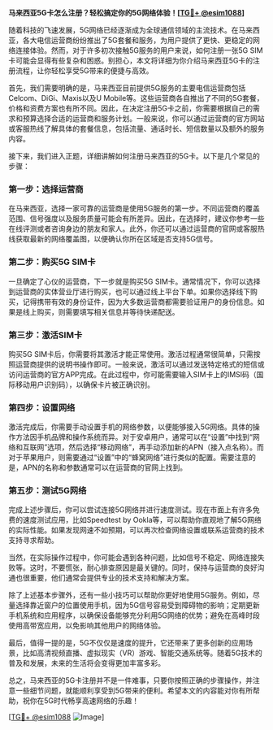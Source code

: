 **马来西亚5G卡怎么注册？轻松搞定你的5G网络体验！[[TG💪+ @esim1088](https://t.me/s/esim1088)]**

随着科技的飞速发展，5G网络已经逐渐成为全球通信领域的主流技术。在马来西亚，各大电信运营商纷纷推出了5G套餐和服务，为用户提供了更快、更稳定的网络连接体验。然而，对于许多初次接触5G服务的用户来说，如何注册一张5G SIM卡可能会显得有些复杂和困惑。别担心，本文将详细为你介绍马来西亚5G卡的注册流程，让你轻松享受5G带来的便捷与高效。

首先，我们需要明确的是，马来西亚目前提供5G服务的主要电信运营商包括Celcom、DiGi、Maxis以及U Mobile等。这些运营商各自推出了不同的5G套餐，价格和资费方案也有所不同。因此，在决定注册5G卡之前，你需要根据自己的需求和预算选择合适的运营商和服务计划。一般来说，你可以通过运营商的官方网站或客服热线了解具体的套餐信息，包括流量、通话时长、短信数量以及额外的服务内容。

接下来，我们进入正题，详细讲解如何注册马来西亚的5G卡。以下是几个常见的步骤：

### 第一步：选择运营商

在马来西亚，选择一家可靠的运营商是使用5G服务的第一步。不同运营商的覆盖范围、信号强度以及服务质量可能会有所差异。因此，在选择时，建议你参考一些在线评测或者咨询身边的朋友和家人。此外，你还可以通过运营商的官网或客服热线获取最新的网络覆盖图，以便确认你所在区域是否支持5G信号。

### 第二步：购买5G SIM卡

一旦确定了心仪的运营商，下一步就是购买5G SIM卡。通常情况下，你可以选择到运营商的实体营业厅进行购买，也可以通过线上平台下单。如果你选择线下购买，记得携带有效的身份证件，因为大多数运营商都需要验证用户的身份信息。如果是线上购买，则需要填写相关信息并等待快递配送。

### 第三步：激活SIM卡

购买5G SIM卡后，你需要将其激活才能正常使用。激活过程通常很简单，只需按照运营商提供的说明书操作即可。一般来说，激活可以通过发送特定格式的短信或访问运营商的官方APP完成。在此过程中，你可能需要输入SIM卡上的IMSI码（国际移动用户识别码），以确保卡片被正确识别。

### 第四步：设置网络

激活完成后，你需要手动设置手机的网络参数，以便能够接入5G网络。具体的操作方法因手机品牌和操作系统而异。对于安卓用户，通常可以在“设置”中找到“网络和互联网”选项，然后选择“移动网络”，再手动添加新的APN（接入点名称）。而对于苹果用户，则需要通过“设置”中的“蜂窝网络”进行类似的配置。需要注意的是，APN的名称和参数通常可以在运营商的官网上找到。

### 第五步：测试5G网络

完成上述步骤后，你可以尝试连接5G网络并进行速度测试。现在市面上有许多免费的速度测试应用，比如Speedtest by Ookla等，可以帮助你直观地了解5G网络的实际性能。如果发现网速不如预期，可以再次检查网络设置或联系运营商的技术支持寻求帮助。

当然，在实际操作过程中，你可能会遇到各种问题，比如信号不稳定、网络连接失败等。这时，不要慌张，耐心排查原因是最关键的。同时，保持与运营商的良好沟通也很重要，他们通常会提供专业的技术支持和解决方案。

除了上述基本步骤外，还有一些小技巧可以帮助你更好地使用5G服务。例如，尽量选择靠近窗户的位置使用手机，因为5G信号容易受到障碍物的影响；定期更新手机系统和应用程序，以确保设备能够充分利用5G网络的优势；避免在高峰时段使用高带宽应用，以免影响其他用户的网络体验。

最后，值得一提的是，5G不仅仅是速度的提升，它还带来了更多创新的应用场景，比如高清视频直播、虚拟现实（VR）游戏、智能交通系统等。随着5G技术的普及和发展，未来的生活将会变得更加丰富多彩。

总之，马来西亚的5G卡注册并不是一件难事，只要你按照正确的步骤操作，并注意一些细节问题，就能顺利享受到5G带来的便利。希望本文的内容能对你有所帮助，祝你在5G时代畅享高速网络的乐趣！

[[TG💪+ @esim1088](https://t.me/s/esim1088) ![Image](https://i.postimg.cc/4NQfJmqS/Snipaste-2025-05-13-00-14-12.png)]